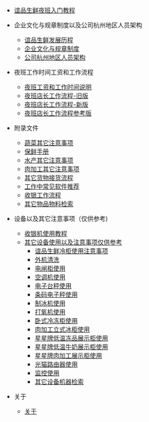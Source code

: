 * [谊品生鲜夜班入门教程](README.md ':disabled')

- 企业文化与规章制度以及公司杭州地区人员架构
	- [谊品生鲜发展历程](./initwithmarkdown/about/谊品生鲜发展历程.md)
	- [企业文化与规章制度](./initwithmarkdown/about/企业文化与规章制度.md)
	- [公司杭州地区人员架构](./initwithmarkdown/about/公司杭州地区人员架构.md)

- 夜班工作时间工资和工作流程
	- [夜班工资和工作时间说明](./initwithmarkdown/common/夜班工作时间工资和工作流程.md)
	- [夜班店长工作流程-旧版](./initwithmarkdown/common/夜班店长工作流程-旧版.md)
	- [夜班店长工作流程-新版](./initwithmarkdown/common/夜班店长工作流程-新版.md)
	- [夜班店长工作流程参考版](./initwithmarkdown/common/夜班店长工作流程-参考.md)

- 附录文件
	- [蔬菜其它注意事项](./initwithmarkdown/common/蔬菜其它注意事项.md)
	- [保鲜手册](./initwithmarkdown/common/蔬菜保鲜手册.md)
	- [水产其它注意事项](./initwithmarkdown/common/水产其它注意事项.md)
	- [肉加工其它注意事项](./initwithmarkdown/common/肉加工其它注意事项.md)
	- [其它货物接货流程](./initwithmarkdown/common/其它货物接货流程.md)
	- [工作中常见软件推荐](./initwithmarkdown/common/工作中常见软件推荐.md)
	- [收银工作流程](./initwithmarkdown/common/收银工作流程.md)
	- [其它物品物料检索](./initwithmarkdown/common/其它物品物料检索.md)

- 设备以及其它注意事项（仅供参考)
	- [收银机使用教程](./initwithmarkdown/equipment/收银机使用教程.md)
	- [其它设备使用以及注意事项仅供参考](./initwithmarkdown/equipment/其它设备使用以及注意事项.md)
		- [谊品生鲜冷柜使用注意事项](./initwithmarkdown/equipment/谊品生鲜冷柜使用注意事项.md)
		- [外机清洗](./initwithmarkdown/equipment/外机清洗.md)
		- [电闸柜使用](./initwithmarkdown/equipment/电闸柜使用.md)
		- [空调机使用](./initwithmarkdown/equipment/空调机使用.md)
		- [电子台秤使用](./initwithmarkdown/equipment/电子台秤使用.md)
		- [条码电子秤使用](./initwithmarkdown/equipment/条码电子秤使用.md)
		- [制冰机使用](./initwithmarkdown/equipment/制冰机使用.md)
		- [打氧机使用](./initwithmarkdown/equipment/打氧机使用.md)
		- [卧式冷冻柜使用](./initwithmarkdown/equipment/卧式冷冻柜使用.md)
		- [肉加工立式冰柜使用](./initwithmarkdown/equipment/肉加工立式冰柜使用.md)
		- [星星牌低温冻品展示柜使用](./initwithmarkdown/equipment/星星牌低温冻品展示柜使用.md)
		- [星星牌低温牛奶展示柜使用](./initwithmarkdown/equipment/星星牌低温牛奶展示柜使用.md)
		- [星星牌肉加工展示柜使用](./initwithmarkdown/equipment/星星牌肉加工展示柜使用.md)
		- [光猫路由器使用](./initwithmarkdown/equipment/光猫路由器使用.md)
		- [监控使用](./initwithmarkdown/equipment/监控使用.md)
		- [其它设备机器检索](./initwithmarkdown/equipment/其它设备检索.md)

- 关于

	- [关于](./initwithmarkdown/about/关于.md)
